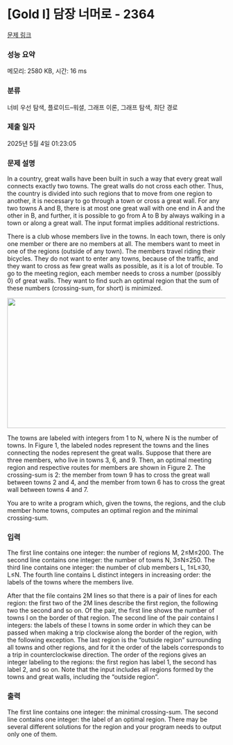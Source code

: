 # [Gold I] 담장 너머로 - 2364 

[문제 링크](https://www.acmicpc.net/problem/2364) 

### 성능 요약

메모리: 2580 KB, 시간: 16 ms

### 분류

너비 우선 탐색, 플로이드–워셜, 그래프 이론, 그래프 탐색, 최단 경로

### 제출 일자

2025년 5월 4일 01:23:05

### 문제 설명

<p>In a country, great walls have been built in such a way that every great wall connects exactly two towns. The great walls do not cross each other. Thus, the country is divided into such regions that to move from one region to another, it is necessary to go through a town or cross a great wall. For any two towns A and B, there is at most one great wall with one end in A and the other in B, and further, it is possible to go from A to B by always walking in a town or along a great wall. The input format implies additional restrictions. </p>

<p>There is a club whose members live in the towns. In each town, there is only one member or there are no members at all. The members want to meet in one of the regions (outside of any town). The members travel riding their bicycles. They do not want to enter any towns, because of the traffic, and they want to cross as few great walls as possible, as it is a lot of trouble. To go to the meeting region, each member needs to cross a number (possibly 0) of great walls. They want to find such an optimal region that the sum of these numbers (crossing-sum, for short) is minimized.</p>

<p><img alt="" src="https://www.acmicpc.net/upload/images/wall.png" style="height:300px; width:761px"></p>

<p>The towns are labeled with integers from 1 to N, where N is the number of towns. In Figure 1, the labeled nodes represent the towns and the lines connecting the nodes represent the great walls. Suppose that there are three members, who live in towns 3, 6, and 9. Then, an optimal meeting region and respective routes for members are shown in Figure 2. The crossing-sum is 2: the member from town 9 has to cross the great wall between towns 2 and 4, and the member from town 6 has to cross the great wall between towns 4 and 7.</p>

<p>You are to write a program which, given the towns, the regions, and the club member home towns, computes an optimal region and the minimal crossing-sum.</p>

### 입력 

 <p>The first line contains one integer: the number of regions M, 2≤M≤200. The second line contains one integer: the number of towns N, 3≤N≤250. The third line contains one integer: the number of club members L, 1≤L≤30, L≤N. The fourth line contains L distinct integers in increasing order: the labels of the towns where the members live.</p>

<p>After that the file contains 2M lines so that there is a pair of lines for each region: the first two of the 2M lines describe the first region, the following two the second and so on. Of the pair, the first line shows the number of towns I on the border of that region. The second line of the pair contains I integers: the labels of these I towns in some order in which they can be passed when making a trip clockwise along the border of the region, with the following exception. The last region is the “outside region” surrounding all towns and other regions, and for it the order of the labels corresponds to a trip in counterclockwise direction. The order of the regions gives an integer labeling to the regions: the first region has label 1, the second has label 2, and so on. Note that the input includes all regions formed by the towns and great walls, including the “outside region”.</p>

### 출력 

 <p>The first line contains one integer: the minimal crossing-sum. The second line contains one integer: the label of an optimal region. There may be several different solutions for the region and your program needs to output only one of them.</p>

